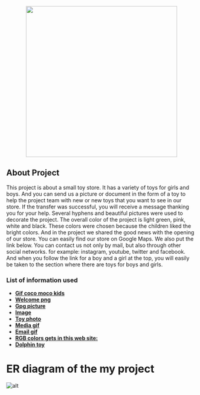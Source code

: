 <p align="center"><a href="#" target="_blank"><img src="https://cdn.shortpixel.ai/client/q_glossy,ret_img,w_250,h_110/https://cocomocokids.com/wp-content/uploads/2019/10/CocoMocoAnimatedLogoTransparent.gif" width="400"></a></p>



## About Project

   This project is about a small toy store. It has a variety of toys for girls and boys. And you can send us a picture or document in the form of a toy to help the project team with new or new toys that you want to see in our store. If the transfer was successful, you will receive a message thanking you for your help. Several hyphens and beautiful pictures were used to decorate the project. The overall color of the project is light green, pink, white and black. 
These colors were chosen because the children liked the bright colors. And in the project we shared the good news with the opening of our store. You can easily find our store on Google Maps. We also put the link below.
You can contact us not only by mail, but also through other social networks. for example: instagram, youtube, twitter and facebook.
And when you follow the link for a boy and a girl at the top, you will easily be taken to the section where there are toys for boys and girls.





### List of information used

- **[Gif coco moco kids](https://cdn.shortpixel.ai/client/q_glossy,ret_img,w_250,h_110/https://cocomocokids.com/wp-content/uploads/2019/10/CocoMocoAnimatedLogoTransparent.gif)**
- **[Welcome png](https://pngimg.com/uploads/welcome/welcome_PNG32.png)**
- **[Gpg picture](https://cdn.shopify.com/s/files/1/0049/3732/products/5_900x.jpg)**
- **[Image](https://images.satu.kz/74140962_74140962.jpg)**
- **[Toy photo](https://sc04.alicdn.com/kf/Hd5d1e13cb6a04fc3ae624d1a8424bda25.jpg)**
- **[Media gif](https://media1.giphy.com/media/95P1vO6r7rsk0/giphy.gif)**
- **[Email gif](https://cdn.dribbble.com/users/135106/screenshots/2433932/po_email.gif)**
- **[RGB colors gets in this web site:](https://www.rapidtables.com/web/color/pink-color.html)**
- **[Dolphin toy](https://ae01.alicdn.com/kf/H10b49eb8cfac4d089761bd29b0c0a1c1v/HUIQIBAO-349Pcs-Girls-Leisure-Luxury-Yacht-Building-Blocks-City-Girl-Friends-Houseboat-Model-Figures-Bricks-Toys.jpg_Q90.jpg_.webp)**

# ER diagram of the my project


![alt](https://github.com/gaukhar02/project10points/raw/main/C:/Users/Lenova/Downloads/project.png)



